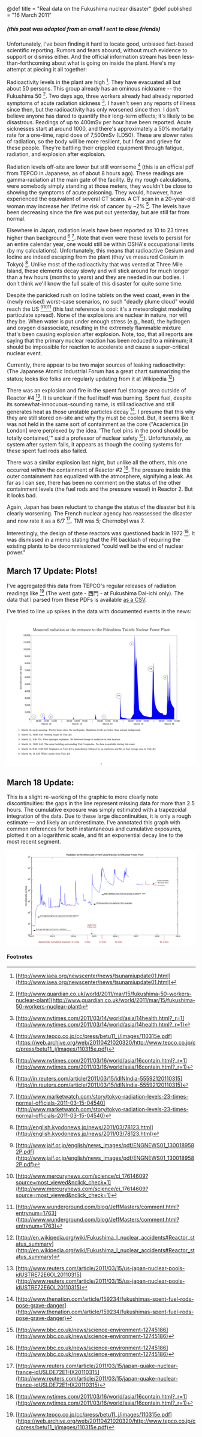 @def title = "Real data on the Fukushima nuclear disaster"
@def published = "16 March 2011"

##### _(this post was adapted from an email I sent to close friends)_

Unfortunately, I've been finding it hard to locate good, unbiased fact-based scientific reporting.  Rumors and fears abound, without much evidence to support or dismiss either.  And the official information stream has been less-than-forthcoming about what is going on inside the plant. Here's my attempt at piecing it all together:

Radioactivity levels in the plant are high [^1]. They have evacuated all but about 50 persons. This group already has an ominous nickname -- the Fukushima 50 [^2]. Two days ago, three workers already had already reported symptoms of acute radiation sickness [^3]. I haven't seen any reports of illness since then, but the radioactivity has only worsened since then. I don't believe anyone has dared to quantify their long-term effects; it's likely to be disastrous. Readings of up to 400mSv per hour have been reported. Acute sicknesses start at around 1000, and there's approximately a 50% mortality rate for a one-time, rapid dose of 7,500mSv (LD50). These are slower rates of radiation, so the body will be more resilient, but I fear and grieve for these people. They're battling their crippled equipment through fatigue, radiation, and explosion after explosion.

Radiation levels off-site are lower but still worrisome [^4] (this is an official pdf from TEPCO in Japanese, as of about 8 hours ago). These readings are gamma-radiation at the main gate of the facility. By my rough calculations, were somebody simply standing at those meters, they wouldn't be close to showing the symptoms of acute poisoning. They would, however, have experienced the equivalent of several CT scans. A CT scan in a 20-year-old woman may increase her lifetime risk of cancer by ~2% [^5]. The levels have been decreasing since the fire was put out yesterday, but are still far from normal.

Elsewhere in Japan, radiation levels have been reported as 10 to 23 times higher than background [^6] [^7]. Note that even were these levels to persist for an entire calendar year, one would still be within OSHA's occupational limits (by my calculations). Unfortunately, this means that radioactive Cesium and Iodine are indeed escaping from the plant (they've measured Cesium in Tokyo) [^8]. Unlike most of the radioactivity that was vented at Three Mile Island, these elements decay slowly and will stick around for much longer than a few hours (months to years) and they are needed in our bodies. I don't think we'll know the full scale of this disaster for quite some time.

Despite the panicked rush on Iodine tablets on the west coast, even in the (newly revised) worst-case scenarios, no such "deadly plume cloud" would reach the US [^9][^10][^15] (this last reference is cool: it's a meteorologist modeling particulate spread). None of the explosions are nuclear in nature, nor will they be. When water is put under enough stress (e.g., heat), the hydrogen and oxygen disassociate, resulting in the extremely flammable mixture that's been causing explosion after explosion. Note, too, that all reports are saying that the primary nuclear reaction has been reduced to a minimum; it should be impossible for reaction to accelerate and cause a super-critical nuclear event. 

Currently, there appear to be two major sources of leaking radioactivity: (The Japanese Atomic Industrial Forum has a great chart summarizing the status; looks like folks are regularly updating from it at Wikipedia [^16])

There was an explosion and fire in the spent fuel storage area outside of Reactor #4 [^11]. It is unclear if the fuel itself was burning.  Spent fuel, despite its somewhat-innocuous-sounding name, is still radioactive and still generates heat as those unstable particles decay [^12].  I presume that this why they are still stored on-site and why thy must be cooled. But, it seems like it was not held in the same sort of containment as the core ("Academics [in London] were perplexed by the idea. 'The fuel pins in the pond should be totally contained,'" said a professor of nuclear safety [^13]). Unfortunately, as system after system fails, it appears as though the cooling systems for these spent fuel rods also failed.

There was a similar explosion last night, but unlike all the others, this one occurred _within_ the containment of Reactor #2 [^13].  The pressure inside this outer containment has equalized with the atmosphere, signifying a leak. As far as I can see, there has been no comment on the status of the other containment levels (the fuel rods and the pressure vessel) in Reactor 2. But it looks bad.

Again, Japan has been reluctant to change the status of the disaster but it is clearly worsening. The French nuclear agency has reassessed the disaster and now rate it as a 6/7 [^14].  TMI was 5; Chernobyl was 7.

Interestingly, the design of these reactors was questioned back in 1972 [^5]. It was dismissed in a memo stating that the PR backlash of requiring the existing plants to be decommissioned "could well be the end of nuclear power."

## March 17 Update: Plots! 

I've aggregated this data from TEPCO's regular releases of radiation readings like [^4] (The west gate - 西門 - at Fukushima Dai-ichi only). The data that I parsed from these PDFs is available [as a CSV](http://pastebin.com/WvLvLvYu).

I've tried to line up spikes in the data with documented events in the news:

[![annotated graph of radiation in microSieverts per hour over time](/assets/notes/rad1.png)](/assets/notes/rad1.png)

## March 18 Update:

This is a slight re-working of the graphic to more clearly note discontinuities: the gaps in the line represent missing data for more than 2.5 hours. The cumulative exposure was simply estimated with a trapezoidal integration of the data. Due to these large discontinuities, it is only a rough estimate — and likely an underestimate. I've annotated this graph with common references for both instantaneous and cumulative exposures, plotted it on a logarithmic scale, and fit an exponential decay line to the most recent segment.

[![](/assets/notes/rad2.png)](/assets/notes/rad2.png)

#### Footnotes

[^1]: [http://www.iaea.org/newscenter/news/tsunamiupdate01.html](http://www.iaea.org/newscenter/news/tsunamiupdate01.html)
[^2]: [http://www.guardian.co.uk/world/2011/mar/15/fukushima-50-workers-nuclear-plant](http://www.guardian.co.uk/world/2011/mar/15/fukushima-50-workers-nuclear-plant)
[^3]: [http://www.nytimes.com/2011/03/14/world/asia/14health.html?_r=1](http://www.nytimes.com/2011/03/14/world/asia/14health.html?_r=1)
[^4]: [http://www.tepco.co.jp/cc/press/betu11_j/images/110315e.pdf](https://web.archive.org/web/20110421020320/http://www.tepco.co.jp/cc/press/betu11_j/images/110315e.pdf)
[^5]: [http://www.nytimes.com/2011/03/16/world/asia/16contain.html?_r=1](http://www.nytimes.com/2011/03/16/world/asia/16contain.html?_r=1)
[^6]: [http://in.reuters.com/article/2011/03/15/idINIndia-55592120110315](http://in.reuters.com/article/2011/03/15/idINIndia-55592120110315)
[^7]: [http://www.marketwatch.com/story/tokyo-radiation-levels-23-times-normal-officials-2011-03-15-04540](http://www.marketwatch.com/story/tokyo-radiation-levels-23-times-normal-officials-2011-03-15-04540)
[^8]: [http://english.kyodonews.jp/news/2011/03/78123.html](http://english.kyodonews.jp/news/2011/03/78123.html)
[^9]: [http://www.jaif.or.jp/english/news_images/pdf/ENGNEWS01_1300189582P.pdf](http://www.jaif.or.jp/english/news_images/pdf/ENGNEWS01_1300189582P.pdf)
[^10]: [http://www.mercurynews.com/science/ci_17614609?source=most_viewed&nclick_check=1](http://www.mercurynews.com/science/ci_17614609?source=most_viewed&nclick_check=1)
[^11]: [http://www.reuters.com/article/2011/03/15/us-japan-nuclear-pools-idUSTRE72E6OL20110315](http://www.reuters.com/article/2011/03/15/us-japan-nuclear-pools-idUSTRE72E6OL20110315)
[^12]: [http://www.thenation.com/article/159234/fukushimas-spent-fuel-rods-pose-grave-danger](http://www.thenation.com/article/159234/fukushimas-spent-fuel-rods-pose-grave-danger)
[^13]: [http://www.bbc.co.uk/news/science-environment-12745186](http://www.bbc.co.uk/news/science-environment-12745186)
[^14]: [http://www.reuters.com/article/2011/03/15/japan-quake-nuclear-france-idUSLDE72E1HX20110315](http://www.reuters.com/article/2011/03/15/japan-quake-nuclear-france-idUSLDE72E1HX20110315)
[^15]: [http://www.wunderground.com/blog/JeffMasters/comment.html?entrynum=1763](http://www.wunderground.com/blog/JeffMasters/comment.html?entrynum=1763)
[^16]: [http://en.wikipedia.org/wiki/Fukushima_I_nuclear_accidents#Reactor_status_summary](http://en.wikipedia.org/wiki/Fukushima_I_nuclear_accidents#Reactor_status_summary)
